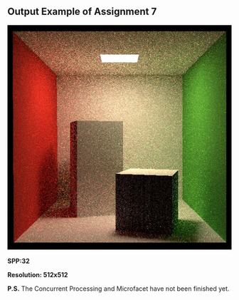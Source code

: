 ## Output Example of Assignment 7

<p align="center">
  <img src="https://github.com/Mistral-Twirl/GAMES101-Assignments/blob/main/Assignment7/build/binary_PT.jpg">
</p>
   
**SPP:32**

**Resolution: 512x512**

**P.S.** The Concurrent Processing and Microfacet have not been finished yet.
